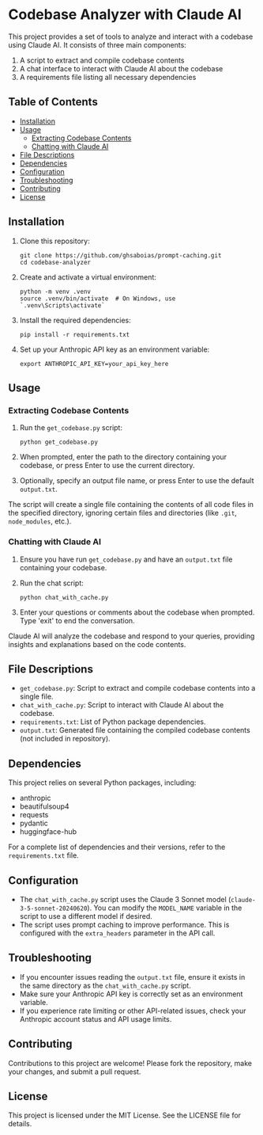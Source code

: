 # Codebase Analyzer with Claude AI

This project provides a set of tools to analyze and interact with a codebase using Claude AI. It consists of three main components:

1. A script to extract and compile codebase contents
2. A chat interface to interact with Claude AI about the codebase
3. A requirements file listing all necessary dependencies

## Table of Contents

- [Installation](#installation)
- [Usage](#usage)
  - [Extracting Codebase Contents](#extracting-codebase-contents)
  - [Chatting with Claude AI](#chatting-with-claude-ai)
- [File Descriptions](#file-descriptions)
- [Dependencies](#dependencies)
- [Configuration](#configuration)
- [Troubleshooting](#troubleshooting)
- [Contributing](#contributing)
- [License](#license)

## Installation

1. Clone this repository:

   ```
   git clone https://github.com/ghsaboias/prompt-caching.git
   cd codebase-analyzer
   ```

2. Create and activate a virtual environment:

   ```
   python -m venv .venv
   source .venv/bin/activate  # On Windows, use `.venv\Scripts\activate`
   ```

3. Install the required dependencies:

   ```
   pip install -r requirements.txt
   ```

4. Set up your Anthropic API key as an environment variable:
   ```
   export ANTHROPIC_API_KEY=your_api_key_here
   ```

## Usage

### Extracting Codebase Contents

1. Run the `get_codebase.py` script:

   ```
   python get_codebase.py
   ```

2. When prompted, enter the path to the directory containing your codebase, or press Enter to use the current directory.

3. Optionally, specify an output file name, or press Enter to use the default `output.txt`.

The script will create a single file containing the contents of all code files in the specified directory, ignoring certain files and directories (like `.git`, `node_modules`, etc.).

### Chatting with Claude AI

1. Ensure you have run `get_codebase.py` and have an `output.txt` file containing your codebase.

2. Run the chat script:

   ```
   python chat_with_cache.py
   ```

3. Enter your questions or comments about the codebase when prompted. Type 'exit' to end the conversation.

Claude AI will analyze the codebase and respond to your queries, providing insights and explanations based on the code contents.

## File Descriptions

- `get_codebase.py`: Script to extract and compile codebase contents into a single file.
- `chat_with_cache.py`: Script to interact with Claude AI about the codebase.
- `requirements.txt`: List of Python package dependencies.
- `output.txt`: Generated file containing the compiled codebase contents (not included in repository).

## Dependencies

This project relies on several Python packages, including:

- anthropic
- beautifulsoup4
- requests
- pydantic
- huggingface-hub

For a complete list of dependencies and their versions, refer to the `requirements.txt` file.

## Configuration

- The `chat_with_cache.py` script uses the Claude 3 Sonnet model (`claude-3-5-sonnet-20240620`). You can modify the `MODEL_NAME` variable in the script to use a different model if desired.
- The script uses prompt caching to improve performance. This is configured with the `extra_headers` parameter in the API call.

## Troubleshooting

- If you encounter issues reading the `output.txt` file, ensure it exists in the same directory as the `chat_with_cache.py` script.
- Make sure your Anthropic API key is correctly set as an environment variable.
- If you experience rate limiting or other API-related issues, check your Anthropic account status and API usage limits.

## Contributing

Contributions to this project are welcome! Please fork the repository, make your changes, and submit a pull request.

## License

This project is licensed under the MIT License. See the LICENSE file for details.
